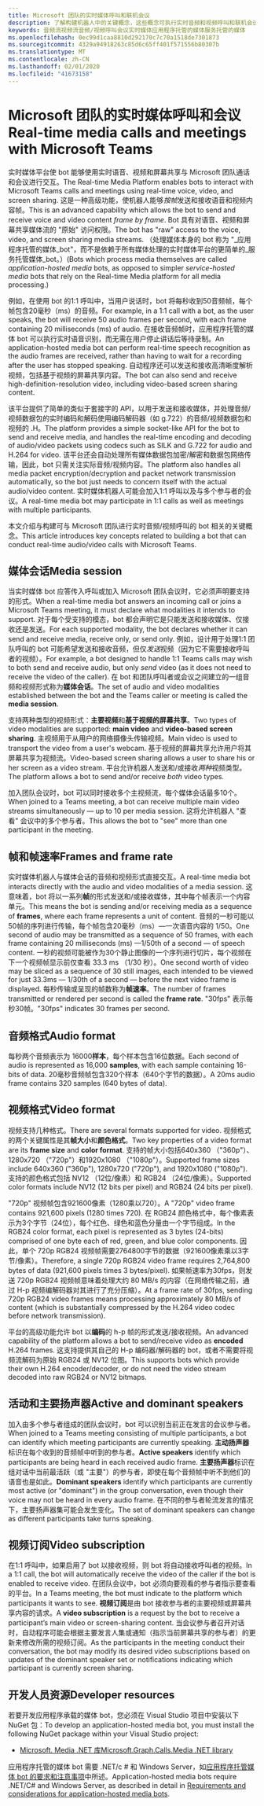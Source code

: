 ```yaml
---
title: Microsoft 团队的实时媒体呼叫和联机会议
description: 了解构建机器人中的关键概念，这些概念可执行实时音频和视频呼叫和联机会议。
keywords: 音频流视频流音频/视频呼叫会议实时媒体应用程序托管的媒体服务托管的媒体
ms.openlocfilehash: 0ec99d1caa8810d292170c7c70a1518de7301873
ms.sourcegitcommit: 4329a94918263c85d6c65ff401f571556b80307b
ms.translationtype: MT
ms.contentlocale: zh-CN
ms.lasthandoff: 02/01/2020
ms.locfileid: "41673158"
---
```

# <a name="real-time-media-calls-and-meetings-with-microsoft-teams"></a><span data-ttu-id="4caaa-104">Microsoft 团队的实时媒体呼叫和会议</span><span class="sxs-lookup"><span data-stu-id="4caaa-104">Real-time media calls and meetings with Microsoft Teams</span></span>

<span data-ttu-id="4caaa-105">实时媒体平台使 bot 能够使用实时语音、视频和屏幕共享与 Microsoft 团队通话和会议进行交互。</span><span class="sxs-lookup"><span data-stu-id="4caaa-105">The Real-time Media Platform enables bots to interact with Microsoft Teams calls and meetings using real-time voice, video, and screen sharing.</span></span> <span data-ttu-id="4caaa-106">这是一种高级功能，使机器人能够*按帧*发送和接收语音和视频内容帧。</span><span class="sxs-lookup"><span data-stu-id="4caaa-106">This is an advanced capability which allows the bot to send and receive voice and video content *frame by frame*.</span></span> <span data-ttu-id="4caaa-107">Bot 具有对语音、视频和屏幕共享媒体流的 "原始" 访问权限。</span><span class="sxs-lookup"><span data-stu-id="4caaa-107">The bot has "raw" access to the voice, video, and screen sharing media streams.</span></span> <span data-ttu-id="4caaa-108">（处理媒体本身的 bot 称为 "_应用程序托管的媒体_bot"，而不是依赖于所有媒体处理的实时媒体平台的更简单的_服务托管媒体_bot。）</span><span class="sxs-lookup"><span data-stu-id="4caaa-108">(Bots which process media themselves are called _application-hosted media_ bots, as opposed to simpler _service-hosted media_ bots that rely on the Real-time Media platform for all media processing.)</span></span>

<span data-ttu-id="4caaa-109">例如，在使用 bot 的1:1 呼叫中，当用户说话时，bot 将每秒收到50音频帧，每个帧包含20毫秒（ms）的音频。</span><span class="sxs-lookup"><span data-stu-id="4caaa-109">For example, in a 1:1 call with a bot, as the user speaks, the bot will receive 50 audio frames per second, with each frame containing 20 milliseconds (ms) of audio.</span></span> <span data-ttu-id="4caaa-110">在接收音频帧时，应用程序托管的媒体 bot 可以执行实时语音识别，而无需在用户停止讲话后等待录制。</span><span class="sxs-lookup"><span data-stu-id="4caaa-110">An application-hosted media bot can perform real-time speech recognition as the audio frames are received, rather than having to wait for a recording after the user has stopped speaking.</span></span> <span data-ttu-id="4caaa-111">自动程序还可以发送和接收高清晰度解析视频，包括基于视频的屏幕共享内容。</span><span class="sxs-lookup"><span data-stu-id="4caaa-111">The bot can also send and receive high-definition-resolution video, including video-based screen sharing content.</span></span>

<span data-ttu-id="4caaa-112">该平台提供了简单的类似于套接字的 API，以用于发送和接收媒体，并处理音频/视频数据包的实时编码和解码使用编码解码器（如 g.722）的音频/视频数据包和视频的 .H。</span><span class="sxs-lookup"><span data-stu-id="4caaa-112">The platform provides a simple socket-like API for the bot to send and receive media, and handles the real-time encoding and decoding of audio/video packets using codecs such as SILK and G.722 for audio and H.264 for video.</span></span> <span data-ttu-id="4caaa-113">该平台还会自动处理所有媒体数据包加密/解密和数据包网络传输，因此，bot 只需关注实际音频/视频内容。</span><span class="sxs-lookup"><span data-stu-id="4caaa-113">The platform also handles all media packet encryption/decryption and packet network transmission automatically, so the bot just needs to concern itself with the actual audio/video content.</span></span> <span data-ttu-id="4caaa-114">实时媒体机器人可能会加入1:1 呼叫以及与多个参与者的会议。</span><span class="sxs-lookup"><span data-stu-id="4caaa-114">A real-time media bot may participate in 1:1 calls as well as meetings with multiple participants.</span></span>

<span data-ttu-id="4caaa-115">本文介绍与构建可与 Microsoft 团队进行实时音频/视频呼叫的 bot 相关的关键概念。</span><span class="sxs-lookup"><span data-stu-id="4caaa-115">This article introduces key concepts related to building a bot that can conduct real-time audio/video calls with Microsoft Teams.</span></span>

## <a name="media-session"></a><span data-ttu-id="4caaa-116">媒体会话</span><span class="sxs-lookup"><span data-stu-id="4caaa-116">Media session</span></span>

<span data-ttu-id="4caaa-117">当实时媒体 bot 应答传入呼叫或加入 Microsoft 团队会议时，它必须声明要支持的形式。</span><span class="sxs-lookup"><span data-stu-id="4caaa-117">When a real-time media bot answers an incoming call or joins a Microsoft Teams meeting, it must declare what modalities it intends to support.</span></span> <span data-ttu-id="4caaa-118">对于每个受支持的模态，bot 都会声明它是只能发送和接收媒体、仅接收还是发送。</span><span class="sxs-lookup"><span data-stu-id="4caaa-118">For each supported modality, the bot declares whether it can send and receive media, receive only, or send only.</span></span> <span data-ttu-id="4caaa-119">例如，设计用于处理1:1 团队呼叫的 bot 可能希望发送和接收音频，但仅*发送*视频（因为它不需要接收呼叫者的视频）。</span><span class="sxs-lookup"><span data-stu-id="4caaa-119">For example, a bot designed to handle 1:1 Teams calls may wish to both send and receive audio, but only *send* video (as it does not need to receive the video of the caller).</span></span> <span data-ttu-id="4caaa-120">在 bot 和团队呼叫者或会议之间建立的一组音频和视频形式称为**媒体会话**。</span><span class="sxs-lookup"><span data-stu-id="4caaa-120">The set of audio and video modalities established between the bot and the Teams caller or meeting is called the **media session**.</span></span>

<span data-ttu-id="4caaa-121">支持两种类型的视频形式：**主要视频**和**基于视频的屏幕共享**。</span><span class="sxs-lookup"><span data-stu-id="4caaa-121">Two types of video modalities are supported: **main video** and **video-based screen sharing**.</span></span> <span data-ttu-id="4caaa-122">主视频用于从用户的网络摄像头传输视频。</span><span class="sxs-lookup"><span data-stu-id="4caaa-122">Main video is used to transport the video from a user's webcam.</span></span> <span data-ttu-id="4caaa-123">基于视频的屏幕共享允许用户将其屏幕共享为视频流。</span><span class="sxs-lookup"><span data-stu-id="4caaa-123">Video-based screen sharing allows a user to share his or her screen as a video stream.</span></span> <span data-ttu-id="4caaa-124">平台允许机器人发送和/或接收*两种*视频类型。</span><span class="sxs-lookup"><span data-stu-id="4caaa-124">The platform allows a bot to send and/or receive *both* video types.</span></span>

<span data-ttu-id="4caaa-125">加入团队会议时，bot 可以同时接收多个主视频流，每个媒体会话最多10个。</span><span class="sxs-lookup"><span data-stu-id="4caaa-125">When joined to a Teams meeting, a bot can receive multiple main video streams simultaneously — up to 10 per media session.</span></span> <span data-ttu-id="4caaa-126">这将允许机器人 "查看" 会议中的多个参与者。</span><span class="sxs-lookup"><span data-stu-id="4caaa-126">This allows the bot to "see" more than one participant in the meeting.</span></span>

## <a name="frames-and-frame-rate"></a><span data-ttu-id="4caaa-127">帧和帧速率</span><span class="sxs-lookup"><span data-stu-id="4caaa-127">Frames and frame rate</span></span>

<span data-ttu-id="4caaa-128">实时媒体机器人与媒体会话的音频和视频形式直接交互。</span><span class="sxs-lookup"><span data-stu-id="4caaa-128">A real-time media bot interacts directly with the audio and video modalities of a media session.</span></span> <span data-ttu-id="4caaa-129">这意味着，bot 将以一系列**帧**的形式发送和/或接收媒体，其中每个帧表示一个内容单元。</span><span class="sxs-lookup"><span data-stu-id="4caaa-129">This means the bot is sending and/or receiving media as a sequence of **frames**, where each frame represents a unit of content.</span></span> <span data-ttu-id="4caaa-130">音频的一秒可能以50帧的序列进行传输，每个帧包含20毫秒（ms）—一次语音内容的 1/50。</span><span class="sxs-lookup"><span data-stu-id="4caaa-130">One second of audio may be transmitted as a sequence of 50 frames, with each frame containing 20 milliseconds (ms) —1/50th of a second — of speech content.</span></span> <span data-ttu-id="4caaa-131">一秒的视频可能被作为30个静止图像的一个序列进行切片，每个视频在下一个视频帧显示前仅查看 33.3 ms （1/30 秒）。</span><span class="sxs-lookup"><span data-stu-id="4caaa-131">One second worth of video may be sliced as a sequence of 30 still images, each intended to be viewed for just 33.3ms — 1/30th of a second — before the next video frame is displayed.</span></span> <span data-ttu-id="4caaa-132">每秒传输或呈现的帧数称为**帧速率**。</span><span class="sxs-lookup"><span data-stu-id="4caaa-132">The number of frames transmitted or rendered per second is called the **frame rate**.</span></span> <span data-ttu-id="4caaa-133">"30fps" 表示每秒30帧。</span><span class="sxs-lookup"><span data-stu-id="4caaa-133">"30fps" indicates 30 frames per second.</span></span>

## <a name="audio-format"></a><span data-ttu-id="4caaa-134">音频格式</span><span class="sxs-lookup"><span data-stu-id="4caaa-134">Audio format</span></span>

<span data-ttu-id="4caaa-135">每秒两个音频表示为 16000**样本**，每个样本包含16位数据。</span><span class="sxs-lookup"><span data-stu-id="4caaa-135">Each second of audio is represented as 16,000 **samples**, with each sample containing 16-bits of data.</span></span> <span data-ttu-id="4caaa-136">20毫秒音频帧包含320个样本（640个字节的数据）。</span><span class="sxs-lookup"><span data-stu-id="4caaa-136">A 20ms audio frame contains 320 samples (640 bytes of data).</span></span>

## <a name="video-format"></a><span data-ttu-id="4caaa-137">视频格式</span><span class="sxs-lookup"><span data-stu-id="4caaa-137">Video format</span></span>

<span data-ttu-id="4caaa-138">视频支持几种格式。</span><span class="sxs-lookup"><span data-stu-id="4caaa-138">There are several formats supported for video.</span></span> <span data-ttu-id="4caaa-139">视频格式的两个关键属性是其**帧大小**和**颜色格式**。</span><span class="sxs-lookup"><span data-stu-id="4caaa-139">Two key properties of a video format are its **frame size** and **color format**.</span></span> <span data-ttu-id="4caaa-140">支持的帧大小包括640x360 （"360p"）、1280x720 （"720p"）和1920x1080 （"1080p"）。</span><span class="sxs-lookup"><span data-stu-id="4caaa-140">Supported frame sizes include 640x360 ("360p"), 1280x720 ("720p"), and 1920x1080 ("1080p").</span></span> <span data-ttu-id="4caaa-141">支持的颜色格式包括 NV12 （12位/像素）和 RGB24 （24位/像素）。</span><span class="sxs-lookup"><span data-stu-id="4caaa-141">Supported color formats include NV12 (12 bits per pixel) and RGB24 (24 bits per pixel).</span></span>

<span data-ttu-id="4caaa-142">"720p" 视频帧包含921600像素（1280乘以720）。</span><span class="sxs-lookup"><span data-stu-id="4caaa-142">A "720p" video frame contains 921,600 pixels (1280 times 720).</span></span> <span data-ttu-id="4caaa-143">在 RGB24 颜色格式中，每个像素表示为3个字节（24位），每个红色、绿色和蓝色分量由一个字节组成。</span><span class="sxs-lookup"><span data-stu-id="4caaa-143">In the RGB24 color format, each pixel is represented as 3 bytes (24-bits) comprised of one byte each of red, green, and blue color components.</span></span> <span data-ttu-id="4caaa-144">因此，单个 720p RGB24 视频帧需要2764800字节的数据（921600像素乘以3字节/像素）。</span><span class="sxs-lookup"><span data-stu-id="4caaa-144">Therefore, a single 720p RGB24 video frame requires 2,764,800 bytes of data (921,600 pixels times 3 bytes/pixel).</span></span> <span data-ttu-id="4caaa-145">如果帧速率为30fps，则发送 720p RGB24 视频帧意味着处理大约 80 MB/s 的内容（在网络传输之前，通过 H-p 视频编解码器对其进行了充分压缩）。</span><span class="sxs-lookup"><span data-stu-id="4caaa-145">At a frame rate of 30fps, sending 720p RGB24 video frames means processing approximately 80 MB/s of content (which is substantially compressed by the H.264 video codec before network transmission).</span></span>

<span data-ttu-id="4caaa-146">平台的高级功能允许 bot 以**编码**的 h-p 帧的形式发送/接收视频。</span><span class="sxs-lookup"><span data-stu-id="4caaa-146">An advanced capability of the platform allows a bot to send/receive video as **encoded** H.264 frames.</span></span> <span data-ttu-id="4caaa-147">这支持提供其自己的 H-p 编码器/解码器的 bot，或者不需要将视频流解码为原始 RGB24 或 NV12 位图。</span><span class="sxs-lookup"><span data-stu-id="4caaa-147">This supports bots which provide their own H.264 encoder/decoder, or do not need the video stream decoded into raw RGB24 or NV12 bitmaps.</span></span>

## <a name="active-and-dominant-speakers"></a><span data-ttu-id="4caaa-148">活动和主要扬声器</span><span class="sxs-lookup"><span data-stu-id="4caaa-148">Active and dominant speakers</span></span>

<span data-ttu-id="4caaa-149">加入由多个参与者组成的团队会议时，bot 可以识别当前正在发言的会议参与者。</span><span class="sxs-lookup"><span data-stu-id="4caaa-149">When joined to a Teams meeting consisting of multiple participants, a bot can identify which meeting participants are currently speaking.</span></span> <span data-ttu-id="4caaa-150">**主动扬声器**标识在每个收到的音频帧中听到的参与者。</span><span class="sxs-lookup"><span data-stu-id="4caaa-150">**Active speakers** identify which participants are being heard in each received audio frame.</span></span> <span data-ttu-id="4caaa-151">**主要扬声器**标识在组对话中当前最活跃（或 "主要"）的参与者，即使在每个音频帧中听不到他们的语音也是如此。</span><span class="sxs-lookup"><span data-stu-id="4caaa-151">**Dominant speakers** identify which participants are currently most active (or "dominant") in the group conversation, even though their voice may not be heard in every audio frame.</span></span> <span data-ttu-id="4caaa-152">在不同的参与者轮流发言的情况下，主要扬声器集可能会发生变化。</span><span class="sxs-lookup"><span data-stu-id="4caaa-152">The set of dominant speakers can change as different participants take turns speaking.</span></span>

## <a name="video-subscription"></a><span data-ttu-id="4caaa-153">视频订阅</span><span class="sxs-lookup"><span data-stu-id="4caaa-153">Video subscription</span></span>

<span data-ttu-id="4caaa-154">在1:1 呼叫中，如果启用了 bot 以接收视频，则 bot 将自动接收呼叫者的视频。</span><span class="sxs-lookup"><span data-stu-id="4caaa-154">In a 1:1 call, the bot will automatically receive the video of the caller if the bot is enabled to receive video.</span></span> <span data-ttu-id="4caaa-155">在团队会议中，bot 必须向要观看的参与者指示要查看的平台。</span><span class="sxs-lookup"><span data-stu-id="4caaa-155">In a Teams meeting, the bot must indicate to the platform which participants it wants to see.</span></span> <span data-ttu-id="4caaa-156">**视频订阅**是由 bot 接收参与者的主要视频或屏幕共享内容的请求。</span><span class="sxs-lookup"><span data-stu-id="4caaa-156">A **video subscription** is a request by the bot to receive a participant’s main video or screen-sharing content.</span></span> <span data-ttu-id="4caaa-157">当会议参与者召开对话时，自动程序可能会根据主要发言人集或通知（指示当前屏幕共享的参与者）的更新来修改所需的视频订阅。</span><span class="sxs-lookup"><span data-stu-id="4caaa-157">As the participants in the meeting conduct their conversation, the bot may modify its desired video subscriptions based on updates of the dominant speaker set or notifications indicating which participant is currently screen sharing.</span></span>

## <a name="developer-resources"></a><span data-ttu-id="4caaa-158">开发人员资源</span><span class="sxs-lookup"><span data-stu-id="4caaa-158">Developer resources</span></span>

<span data-ttu-id="4caaa-159">若要开发应用程序承载的媒体 bot，您必须在 Visual Studio 项目中安装以下 NuGet 包：</span><span class="sxs-lookup"><span data-stu-id="4caaa-159">To develop an application-hosted media bot, you must install the following NuGet package within your Visual Studio project:</span></span>

- [<span data-ttu-id="4caaa-160">Microsoft. Media .NET 库</span><span class="sxs-lookup"><span data-stu-id="4caaa-160">Microsoft.Graph.Calls.Media .NET library</span></span>](https://www.nuget.org/packages/Microsoft.Graph.Communications.Calls.Media/)

<span data-ttu-id="4caaa-161">应用程序托管的媒体 bot 需要 .NET/c # 和 Windows Server，如[应用程序托管媒体 bot 的要求和注意事项](requirements-considerations-application-hosted-media-bots.md#application-hosted-media-bot-development-requires-cnet-and-windows-server)中所述。</span><span class="sxs-lookup"><span data-stu-id="4caaa-161">Application-hosted media bots require .NET/C# and Windows Server, as described in detail in [Requirements and considerations for application-hosted media bots](requirements-considerations-application-hosted-media-bots.md#application-hosted-media-bot-development-requires-cnet-and-windows-server).</span></span>
